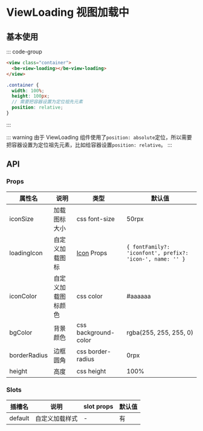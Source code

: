# ViewLoading 视图加载中

## 基本使用

::: code-group

```html [template]
<view class="container">
  <be-view-loading></be-view-loading>
</view>
```

```scss [style scoped]
.container {
  width: 100%;
  height: 100px;
  // 需要把容器设置为定位祖先元素
  position: relative;
}
```

:::

<ExampleIframe url="/pages/viewLoading/basic" height="135px"></ExampleIframe>

::: warning
由于 ViewLoading 组件使用了`position: absolute`定位，所以需要把容器设置为定位祖先元素，比如给容器设置`position: relative`。
:::

## API

### Props

| 属性名       | 说明               | 类型                           | 默认值                                                    |
| ------------ | ------------------ | ------------------------------ | --------------------------------------------------------- |
| iconSize     | 加载图标大小       | css font-size                  | 50rpx                                                     |
| loadingIcon  | 自定义加载图标     | [Icon](/components/icon) Props | `{ fontFamily?: 'iconfont', prefix?: 'icon-', name: '' }` |
| iconColor    | 自定义加载图标颜色 | css color                      | #aaaaaa                                                   |
| bgColor      | 背景颜色           | css background-color           | rgba(255, 255, 255, 0)                                    |
| borderRadius | 边框圆角           | css border-radius              | 0rpx                                                      |
| height       | 高度               | css height                     | 100%                                                      |

### Slots

| 插槽名  | 说明           | slot props | 默认值 |
| ------- | -------------- | ---------- | ------ |
| default | 自定义加载样式 | -          | 有     |

<script setup lang="ts">
import ExampleIframe from "../src/ExampleIframe.vue";
</script>
